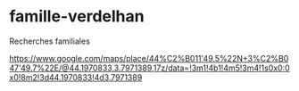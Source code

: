 # famille-verdelhan
Recherches familiales

https://www.google.com/maps/place/44%C2%B011'49.5%22N+3%C2%B047'49.7%22E/@44.1970833,3.7971389,17z/data=!3m1!4b1!4m5!3m4!1s0x0:0x0!8m2!3d44.1970833!4d3.7971389
